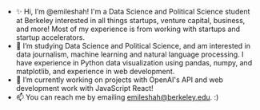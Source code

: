 - ✨ Hi, I’m @emileshah! I'm a Data Science and Political Science student at Berkeley interested in all things startups, venture capital, business, and more! Most of my experience is from working with startups and startup accelerators. 
- 👀 I’m studying Data Science and Political Science, and am interested in data journalism, machine learning and natural language processing. I have experience in Python data visualization using pandas, numpy, and matplotlib, and experience in web development.
- 🌱 I’m currently working on projects with OpenAI's API and web development work with JavaScript React!
- 📫 You can reach me by emailing emileshah@berkeley.edu. :)

<!---
emileshah/emileshah is a ✨ special ✨ repository because its `README.md` (this file) appears on your GitHub profile.
You can click the Preview link to take a look at your changes.
--->
